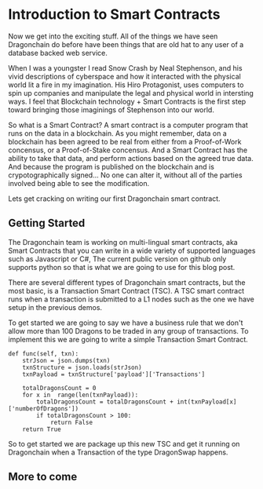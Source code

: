 # Introduction to Smart Contracts

Now we get into the exciting stuff. All of the things we have seen Dragonchain do before have been things that are old hat to any user of a database backed web service.

When I was a youngster I read Snow Crash by Neal Stephenson, and his vivid descriptions of cyberspace and how it interacted with the physical world lit a fire in my imagination. His Hiro Protagonist, uses computers to spin up companies and manipulate the legal and physical world in intersting ways. I feel that Blockchain technology + Smart Contracts is the first step toward bringing those imaginings of Stephenson into our world.

So what is a Smart Contract? A smart contract is a computer program that runs on the data in a blockchain. As you might remember, data on a blockchain has been agreed to be real from either from a Proof-of-Work concensus, or a Proof-of-Stake concensus. And a Smart Contract has the ability to take that data, and perform actions based on the agreed true data. And because the program is published on the blockchain and is crypotographically signed... No one can alter it, without all of the parties involved being able to see the modification.

Lets get cracking on writing our first Dragonchain smart contract.

## Getting Started
The Dragonchain team is working on multi-lingual smart contracts, aka Smart Contracts that you can write in a wide variety of supported languages such as Javascript or C#,  The current public version on github only supports python so that is what we are going to use for this blog post.

There are several different types of Dragonchain smart contracts, but the most basic, is a Transaction Smart Contract (TSC). A TSC smart contract runs when a transaction is submitted to a L1 nodes such as the one we have setup in the previous demos.

To get started we are going to say we have a business rule that we don't allow more than 100 Dragons to be traded in any group of transactions. To implement this we are going to write a simple Transaction Smart Contract.

````
def func(self, txn):
    strJson = json.dumps(txn)
    txnStructure = json.loads(strJson)
    txnPayload = txnStructure['payload']['Transactions']

    totalDragonsCount = 0
    for x in  range(len(txnPayload)):
        totalDragonsCount = totalDragonsCount + int(txnPayload[x]['numberOfDragons'])
        if totalDragonsCount > 100:
            return False  
    return True
````

So to get started we are package up this new TSC and get it running on Dragonchain when a Transaction of the type DragonSwap happens.















## More to come
